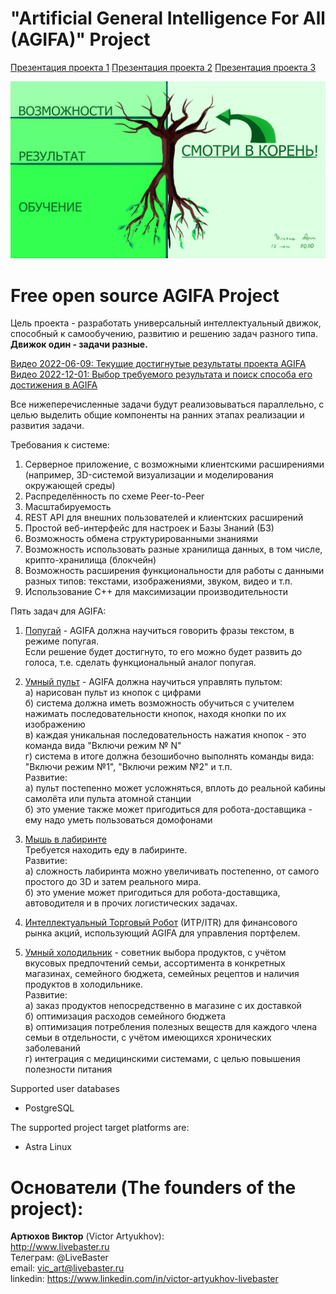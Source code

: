 # "Artificial General Intelligence For All (AGIFA)" Project #

[Презентация проекта 1](https://github.com/LiveBaster/agifa/blob/main/docs/agi_for_all.pdf)
[Презентация проекта 2](https://github.com/LiveBaster/agifa/blob/main/docs/agi_for_all_2_011.pdf)
[Презентация проекта 3](https://github.com/LiveBaster/agifa/blob/main/docs/agi_for_all_3_008.pdf)

![Иллюстрация](https://github.com/LiveBaster/agifa/blob/main/docs/treeofresults.png)

# Free open source AGIFA Project #

Цель проекта - разработать универсальный интеллектуальный движок, способный к самообучению, развитию и решению задач разного типа.<br/>
**Движок один - задачи разные.**

[Видео 2022-06-09: Текущие достигнутые результаты проекта AGIFA](https://www.youtube.com/watch?v=XxWApTFh3-g)<br>
[Видео 2022-12-01: Выбор требуемого результата и поиск способа его достижения в AGIFA](https://youtu.be/c9wOLWb4o9k)<br>

Все нижеперечисленные задачи будут реализовываться параллельно, с целью выделить общие компоненты на ранних этапах реализации и развития задачи.

Требования к системе:
1. Серверное приложение, с возможными клиентскими расширениями (например, 3D-системой визуализации и моделирования окружающей среды)
2. Распределённость по схеме Peer-to-Peer
3. Масштабируемость
4. REST API для внешних пользователей и клиентских расширений
5. Простой веб-интерфейс для настроек и Базы Знаний (БЗ)
6. Возможность обмена структурированными знаниями
7. Возможность использовать разные хранилища данных, в том числе, крипто-хранилища (блокчейн)
8. Возможность расширения функциональности для работы с данными разных типов: текстами, изображениями, звуком, видео и т.п.
9. Использование С++ для максимизации производительности

Пять задач для AGIFA:

1. [Попугай](https://github.com/LiveBaster/agifa/blob/main/docs/AGIFA_Parrot_005.pdf) - AGIFA должна научиться говорить фразы текстом, в режиме попугая.<br/>
Если решение будет достигнуто, то его можно будет развить до голоса, т.е. сделать функциональный аналог попугая.<br/>

2. [Умный пульт](#) - AGIFA должна научиться управлять пультом:<br/>
 а) нарисован пульт из кнопок с цифрами<br/>
 б) система должна иметь возможность обучиться с учителем нажимать последовательности кнопок, находя кнопки по их изображению<br/>
 в) каждая уникальная последовательность нажатия кнопок - это команда вида "Включи режим № N"<br/>
 г) система в итоге должна безошибочно выполнять команды вида: "Включи режим №1", "Включи режим №2" и т.п.<br/>
Развитие:<br/>
 а) пульт постепенно может усложняться, вплоть до реальной кабины самолёта или пульта атомной станции<br/>
 б) это умение также может пригодиться для робота-доставщика - ему надо уметь пользоваться домофонами<br/>

3. [Мышь в лабиринте](#)<br/>
Требуется находить еду в лабиринте.<br/>
Развитие:<br/>
 а) сложность лабиринта можно увеличивать постепенно, от самого простого до 3D и затем реального мира.<br/>
 б) это умение может пригодиться для робота-доставщика, автоводителя и в прочих логистических задачах.<br/>

4. [Интеллектуальный Торговый Робот](https://github.com/LiveBaster/agifa/blob/main/docs/AGIFA_ITR.pdf) (ИТР/ITR) для финансового рынка акций, использующий AGIFA для управления портфелем.<br/>

5. [Умный холодильник](https://github.com/LiveBaster/agifa/blob/main/docs/smart_refrigerator.pdf) - советник выбора продуктов, с учётом вкусовых предпочтений семьи, ассортимента в конкретных магазинах, семейного бюджета, семейных рецептов и наличия продуктов в холодильнике.<br/>
Развитие:<br/>
 а) заказ продуктов непосредственно в магазине с их доставкой<br/>
 б) оптимизация расходов семейного бюджета<br/>
 в) оптимизация потребления полезных веществ для каждого члена семьи в отдельности, с учётом имеющихся хронических заболеваний<br/>
 г) интеграция с медицинскими системами, с целью повышения полезности питания<br/>

Supported user databases

  * PostgreSQL

The supported project target platforms are:

  * Astra Linux

# Основатели (The founders of the project): #

**Артюхов Виктор** (Victor Artyukhov): <br/>
http://www.livebaster.ru <br/>
Телеграм: @LiveBaster <br/>
email: vic_art@livebaster.ru <br/>
linkedin: https://www.linkedin.com/in/victor-artyukhov-livebaster <br/>
<br/>
